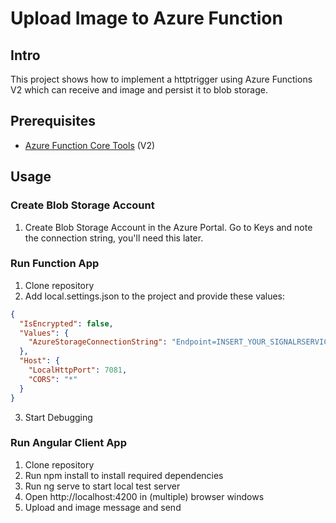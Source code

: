 # Upload Image to Azure Function

## Intro

This project shows how to implement a httptrigger using Azure Functions V2 which can receive and image and persist it to blob storage.

## Prerequisites

- [Azure Function Core Tools](https://github.com/Azure/azure-functions-core-tools) (V2)

## Usage

### Create Blob Storage Account

1. Create Blob Storage Account in the Azure Portal. Go to Keys and note the connection string, you'll need this later.

### Run Function App

1. Clone repository
2. Add local.settings.json to the project and provide these values:

```json
{
  "IsEncrypted": false,
  "Values": {
    "AzureStorageConnectionString": "Endpoint=INSERT_YOUR_SIGNALRSERVICE_ENDPOINT_HERE;"
  },
  "Host": {
    "LocalHttpPort": 7081,
    "CORS": "*"
  }
}
```

3. Start Debugging

### Run Angular Client App

1. Clone repository
2. Run npm install to install required dependencies
3. Run ng serve to start local test server
4. Open http://localhost:4200 in (multiple) browser windows
5. Upload and image message and send